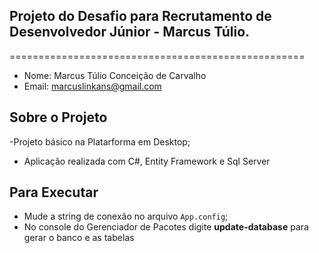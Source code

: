## Projeto do Desafio para Recrutamento de Desenvolvedor Júnior - Marcus Túlio.
===================================================

- Nome: Marcus Túlio Conceição de Carvalho
- Email: marcuslinkans@gmail.com

## Sobre o Projeto

  -Projeto básico na Platarforma em Desktop;
  - Aplicação realizada com C#, Entity Framework e Sql Server  

## Para Executar

  - Mude a string de conexão no arquivo `App.config`;
  - No console do Gerenciador de Pacotes digite **update-database** para gerar o banco e as tabelas